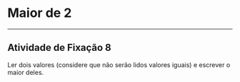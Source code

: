 # Maior de 2  

---

## Atividade de Fixação 8  

Ler dois valores (considere que não serão lidos valores iguais) e escrever o maior deles.  
 